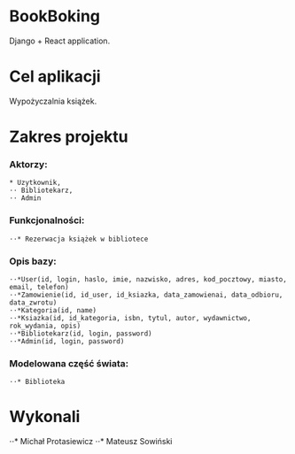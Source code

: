 # BookBoking
  Django + React application.

# Cel aplikacji
  Wypożyczalnia książek.

# Zakres projektu
  ### Aktorzy:
    * Uzytkownik,
    ⋅⋅ Bibliotekarz,
    ⋅⋅ Admin

  ### Funkcjonalności:
    ⋅⋅* Rezerwacja książek w bibliotece

  ### Opis bazy:
    ⋅⋅*User(id, login, haslo, imie, nazwisko, adres, kod_pocztowy, miasto, email, telefon)
    ⋅⋅*Zamowienie(id, id_user, id_ksiazka, data_zamowienai, data_odbioru, data_zwrotu)
    ⋅⋅*Kategoria(id, name)
    ⋅⋅*Ksiazka(id, id_kategoria, isbn, tytul, autor, wydawnictwo, rok_wydania, opis)
    ⋅⋅*Bibliotekarz(id, login, password)
    ⋅⋅*Admin(id, login, password)

  ### Modelowana część świata:
    ⋅⋅* Biblioteka

# Wykonali
  ⋅⋅* Michał Protasiewicz
  ⋅⋅* Mateusz Sowiński
